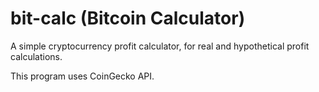# bit-calc (Bitcoin Calculator)
A simple cryptocurrency profit calculator, for real and hypothetical profit calculations.

This program uses CoinGecko API.
